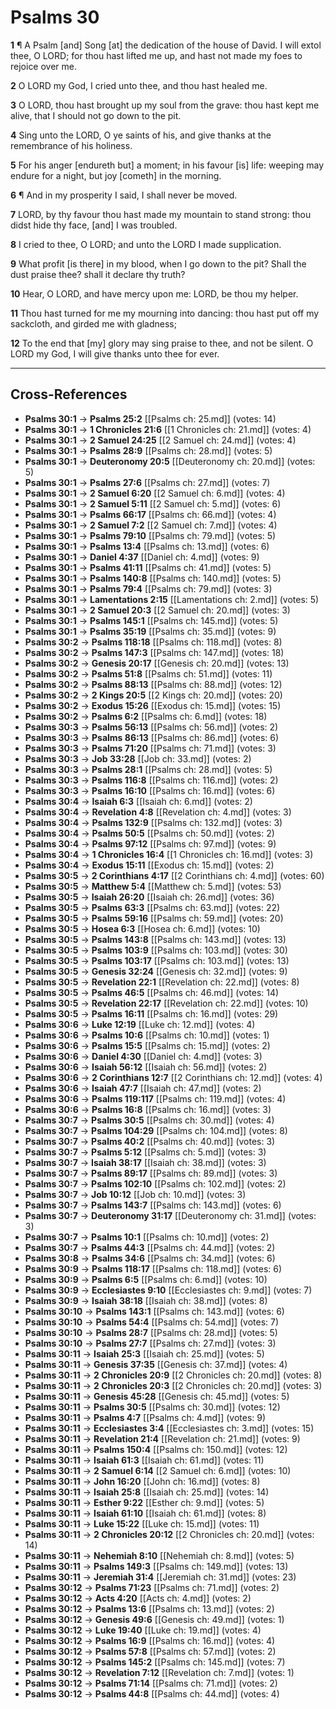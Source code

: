 # Psalms 30

**1** ¶ A Psalm [and] Song [at] the dedication of the house of David. I will extol thee, O LORD; for thou hast lifted me up, and hast not made my foes to rejoice over me.

**2** O LORD my God, I cried unto thee, and thou hast healed me.

**3** O LORD, thou hast brought up my soul from the grave: thou hast kept me alive, that I should not go down to the pit.

**4** Sing unto the LORD, O ye saints of his, and give thanks at the remembrance of his holiness.

**5** For his anger [endureth but] a moment; in his favour [is] life: weeping may endure for a night, but joy [cometh] in the morning.

**6** ¶ And in my prosperity I said, I shall never be moved.

**7** LORD, by thy favour thou hast made my mountain to stand strong: thou didst hide thy face, [and] I was troubled.

**8** I cried to thee, O LORD; and unto the LORD I made supplication.

**9** What profit [is there] in my blood, when I go down to the pit? Shall the dust praise thee? shall it declare thy truth?

**10** Hear, O LORD, and have mercy upon me: LORD, be thou my helper.

**11** Thou hast turned for me my mourning into dancing: thou hast put off my sackcloth, and girded me with gladness;

**12** To the end that [my] glory may sing praise to thee, and not be silent. O LORD my God, I will give thanks unto thee for ever.

---

## Cross-References

- **Psalms 30:1** → **Psalms 25:2** [[Psalms ch: 25.md]] (votes: 14)
- **Psalms 30:1** → **1 Chronicles 21:6** [[1 Chronicles ch: 21.md]] (votes: 4)
- **Psalms 30:1** → **2 Samuel 24:25** [[2 Samuel ch: 24.md]] (votes: 4)
- **Psalms 30:1** → **Psalms 28:9** [[Psalms ch: 28.md]] (votes: 5)
- **Psalms 30:1** → **Deuteronomy 20:5** [[Deuteronomy ch: 20.md]] (votes: 5)
- **Psalms 30:1** → **Psalms 27:6** [[Psalms ch: 27.md]] (votes: 7)
- **Psalms 30:1** → **2 Samuel 6:20** [[2 Samuel ch: 6.md]] (votes: 4)
- **Psalms 30:1** → **2 Samuel 5:11** [[2 Samuel ch: 5.md]] (votes: 6)
- **Psalms 30:1** → **Psalms 66:17** [[Psalms ch: 66.md]] (votes: 4)
- **Psalms 30:1** → **2 Samuel 7:2** [[2 Samuel ch: 7.md]] (votes: 4)
- **Psalms 30:1** → **Psalms 79:10** [[Psalms ch: 79.md]] (votes: 5)
- **Psalms 30:1** → **Psalms 13:4** [[Psalms ch: 13.md]] (votes: 6)
- **Psalms 30:1** → **Daniel 4:37** [[Daniel ch: 4.md]] (votes: 9)
- **Psalms 30:1** → **Psalms 41:11** [[Psalms ch: 41.md]] (votes: 5)
- **Psalms 30:1** → **Psalms 140:8** [[Psalms ch: 140.md]] (votes: 5)
- **Psalms 30:1** → **Psalms 79:4** [[Psalms ch: 79.md]] (votes: 3)
- **Psalms 30:1** → **Lamentations 2:15** [[Lamentations ch: 2.md]] (votes: 5)
- **Psalms 30:1** → **2 Samuel 20:3** [[2 Samuel ch: 20.md]] (votes: 3)
- **Psalms 30:1** → **Psalms 145:1** [[Psalms ch: 145.md]] (votes: 5)
- **Psalms 30:1** → **Psalms 35:19** [[Psalms ch: 35.md]] (votes: 9)
- **Psalms 30:2** → **Psalms 118:18** [[Psalms ch: 118.md]] (votes: 8)
- **Psalms 30:2** → **Psalms 147:3** [[Psalms ch: 147.md]] (votes: 18)
- **Psalms 30:2** → **Genesis 20:17** [[Genesis ch: 20.md]] (votes: 13)
- **Psalms 30:2** → **Psalms 51:8** [[Psalms ch: 51.md]] (votes: 11)
- **Psalms 30:2** → **Psalms 88:13** [[Psalms ch: 88.md]] (votes: 12)
- **Psalms 30:2** → **2 Kings 20:5** [[2 Kings ch: 20.md]] (votes: 20)
- **Psalms 30:2** → **Exodus 15:26** [[Exodus ch: 15.md]] (votes: 15)
- **Psalms 30:2** → **Psalms 6:2** [[Psalms ch: 6.md]] (votes: 18)
- **Psalms 30:3** → **Psalms 56:13** [[Psalms ch: 56.md]] (votes: 2)
- **Psalms 30:3** → **Psalms 86:13** [[Psalms ch: 86.md]] (votes: 6)
- **Psalms 30:3** → **Psalms 71:20** [[Psalms ch: 71.md]] (votes: 3)
- **Psalms 30:3** → **Job 33:28** [[Job ch: 33.md]] (votes: 2)
- **Psalms 30:3** → **Psalms 28:1** [[Psalms ch: 28.md]] (votes: 5)
- **Psalms 30:3** → **Psalms 116:8** [[Psalms ch: 116.md]] (votes: 2)
- **Psalms 30:3** → **Psalms 16:10** [[Psalms ch: 16.md]] (votes: 6)
- **Psalms 30:4** → **Isaiah 6:3** [[Isaiah ch: 6.md]] (votes: 2)
- **Psalms 30:4** → **Revelation 4:8** [[Revelation ch: 4.md]] (votes: 3)
- **Psalms 30:4** → **Psalms 132:9** [[Psalms ch: 132.md]] (votes: 3)
- **Psalms 30:4** → **Psalms 50:5** [[Psalms ch: 50.md]] (votes: 2)
- **Psalms 30:4** → **Psalms 97:12** [[Psalms ch: 97.md]] (votes: 9)
- **Psalms 30:4** → **1 Chronicles 16:4** [[1 Chronicles ch: 16.md]] (votes: 3)
- **Psalms 30:4** → **Exodus 15:11** [[Exodus ch: 15.md]] (votes: 2)
- **Psalms 30:5** → **2 Corinthians 4:17** [[2 Corinthians ch: 4.md]] (votes: 60)
- **Psalms 30:5** → **Matthew 5:4** [[Matthew ch: 5.md]] (votes: 53)
- **Psalms 30:5** → **Isaiah 26:20** [[Isaiah ch: 26.md]] (votes: 36)
- **Psalms 30:5** → **Psalms 63:3** [[Psalms ch: 63.md]] (votes: 22)
- **Psalms 30:5** → **Psalms 59:16** [[Psalms ch: 59.md]] (votes: 20)
- **Psalms 30:5** → **Hosea 6:3** [[Hosea ch: 6.md]] (votes: 10)
- **Psalms 30:5** → **Psalms 143:8** [[Psalms ch: 143.md]] (votes: 13)
- **Psalms 30:5** → **Psalms 103:9** [[Psalms ch: 103.md]] (votes: 30)
- **Psalms 30:5** → **Psalms 103:17** [[Psalms ch: 103.md]] (votes: 13)
- **Psalms 30:5** → **Genesis 32:24** [[Genesis ch: 32.md]] (votes: 9)
- **Psalms 30:5** → **Revelation 22:1** [[Revelation ch: 22.md]] (votes: 8)
- **Psalms 30:5** → **Psalms 46:5** [[Psalms ch: 46.md]] (votes: 14)
- **Psalms 30:5** → **Revelation 22:17** [[Revelation ch: 22.md]] (votes: 10)
- **Psalms 30:5** → **Psalms 16:11** [[Psalms ch: 16.md]] (votes: 29)
- **Psalms 30:6** → **Luke 12:19** [[Luke ch: 12.md]] (votes: 4)
- **Psalms 30:6** → **Psalms 10:6** [[Psalms ch: 10.md]] (votes: 1)
- **Psalms 30:6** → **Psalms 15:5** [[Psalms ch: 15.md]] (votes: 2)
- **Psalms 30:6** → **Daniel 4:30** [[Daniel ch: 4.md]] (votes: 3)
- **Psalms 30:6** → **Isaiah 56:12** [[Isaiah ch: 56.md]] (votes: 2)
- **Psalms 30:6** → **2 Corinthians 12:7** [[2 Corinthians ch: 12.md]] (votes: 4)
- **Psalms 30:6** → **Isaiah 47:7** [[Isaiah ch: 47.md]] (votes: 2)
- **Psalms 30:6** → **Psalms 119:117** [[Psalms ch: 119.md]] (votes: 4)
- **Psalms 30:6** → **Psalms 16:8** [[Psalms ch: 16.md]] (votes: 3)
- **Psalms 30:7** → **Psalms 30:5** [[Psalms ch: 30.md]] (votes: 4)
- **Psalms 30:7** → **Psalms 104:29** [[Psalms ch: 104.md]] (votes: 8)
- **Psalms 30:7** → **Psalms 40:2** [[Psalms ch: 40.md]] (votes: 3)
- **Psalms 30:7** → **Psalms 5:12** [[Psalms ch: 5.md]] (votes: 3)
- **Psalms 30:7** → **Isaiah 38:17** [[Isaiah ch: 38.md]] (votes: 3)
- **Psalms 30:7** → **Psalms 89:17** [[Psalms ch: 89.md]] (votes: 3)
- **Psalms 30:7** → **Psalms 102:10** [[Psalms ch: 102.md]] (votes: 2)
- **Psalms 30:7** → **Job 10:12** [[Job ch: 10.md]] (votes: 3)
- **Psalms 30:7** → **Psalms 143:7** [[Psalms ch: 143.md]] (votes: 6)
- **Psalms 30:7** → **Deuteronomy 31:17** [[Deuteronomy ch: 31.md]] (votes: 3)
- **Psalms 30:7** → **Psalms 10:1** [[Psalms ch: 10.md]] (votes: 2)
- **Psalms 30:7** → **Psalms 44:3** [[Psalms ch: 44.md]] (votes: 2)
- **Psalms 30:8** → **Psalms 34:6** [[Psalms ch: 34.md]] (votes: 6)
- **Psalms 30:9** → **Psalms 118:17** [[Psalms ch: 118.md]] (votes: 6)
- **Psalms 30:9** → **Psalms 6:5** [[Psalms ch: 6.md]] (votes: 10)
- **Psalms 30:9** → **Ecclesiastes 9:10** [[Ecclesiastes ch: 9.md]] (votes: 7)
- **Psalms 30:9** → **Isaiah 38:18** [[Isaiah ch: 38.md]] (votes: 8)
- **Psalms 30:10** → **Psalms 143:1** [[Psalms ch: 143.md]] (votes: 6)
- **Psalms 30:10** → **Psalms 54:4** [[Psalms ch: 54.md]] (votes: 7)
- **Psalms 30:10** → **Psalms 28:7** [[Psalms ch: 28.md]] (votes: 5)
- **Psalms 30:10** → **Psalms 27:7** [[Psalms ch: 27.md]] (votes: 3)
- **Psalms 30:11** → **Isaiah 25:3** [[Isaiah ch: 25.md]] (votes: 5)
- **Psalms 30:11** → **Genesis 37:35** [[Genesis ch: 37.md]] (votes: 4)
- **Psalms 30:11** → **2 Chronicles 20:9** [[2 Chronicles ch: 20.md]] (votes: 8)
- **Psalms 30:11** → **2 Chronicles 20:3** [[2 Chronicles ch: 20.md]] (votes: 3)
- **Psalms 30:11** → **Genesis 45:28** [[Genesis ch: 45.md]] (votes: 5)
- **Psalms 30:11** → **Psalms 30:5** [[Psalms ch: 30.md]] (votes: 12)
- **Psalms 30:11** → **Psalms 4:7** [[Psalms ch: 4.md]] (votes: 9)
- **Psalms 30:11** → **Ecclesiastes 3:4** [[Ecclesiastes ch: 3.md]] (votes: 15)
- **Psalms 30:11** → **Revelation 21:4** [[Revelation ch: 21.md]] (votes: 9)
- **Psalms 30:11** → **Psalms 150:4** [[Psalms ch: 150.md]] (votes: 12)
- **Psalms 30:11** → **Isaiah 61:3** [[Isaiah ch: 61.md]] (votes: 11)
- **Psalms 30:11** → **2 Samuel 6:14** [[2 Samuel ch: 6.md]] (votes: 10)
- **Psalms 30:11** → **John 16:20** [[John ch: 16.md]] (votes: 8)
- **Psalms 30:11** → **Isaiah 25:8** [[Isaiah ch: 25.md]] (votes: 14)
- **Psalms 30:11** → **Esther 9:22** [[Esther ch: 9.md]] (votes: 5)
- **Psalms 30:11** → **Isaiah 61:10** [[Isaiah ch: 61.md]] (votes: 8)
- **Psalms 30:11** → **Luke 15:22** [[Luke ch: 15.md]] (votes: 11)
- **Psalms 30:11** → **2 Chronicles 20:12** [[2 Chronicles ch: 20.md]] (votes: 14)
- **Psalms 30:11** → **Nehemiah 8:10** [[Nehemiah ch: 8.md]] (votes: 5)
- **Psalms 30:11** → **Psalms 149:3** [[Psalms ch: 149.md]] (votes: 13)
- **Psalms 30:11** → **Jeremiah 31:4** [[Jeremiah ch: 31.md]] (votes: 23)
- **Psalms 30:12** → **Psalms 71:23** [[Psalms ch: 71.md]] (votes: 2)
- **Psalms 30:12** → **Acts 4:20** [[Acts ch: 4.md]] (votes: 2)
- **Psalms 30:12** → **Psalms 13:6** [[Psalms ch: 13.md]] (votes: 2)
- **Psalms 30:12** → **Genesis 49:6** [[Genesis ch: 49.md]] (votes: 1)
- **Psalms 30:12** → **Luke 19:40** [[Luke ch: 19.md]] (votes: 4)
- **Psalms 30:12** → **Psalms 16:9** [[Psalms ch: 16.md]] (votes: 4)
- **Psalms 30:12** → **Psalms 57:8** [[Psalms ch: 57.md]] (votes: 2)
- **Psalms 30:12** → **Psalms 145:2** [[Psalms ch: 145.md]] (votes: 7)
- **Psalms 30:12** → **Revelation 7:12** [[Revelation ch: 7.md]] (votes: 1)
- **Psalms 30:12** → **Psalms 71:14** [[Psalms ch: 71.md]] (votes: 2)
- **Psalms 30:12** → **Psalms 44:8** [[Psalms ch: 44.md]] (votes: 4)
